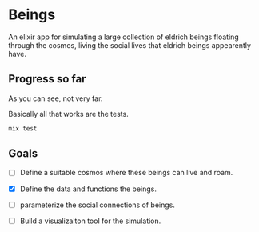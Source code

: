 # Beings

An elixir app for simulating a large collection of eldrich beings floating through the cosmos, living the social
lives that eldrich beings appearently have.

## Progress so far

As you can see, not very far.

Basically all that works are the tests.

``` bash
mix test
```

## Goals 

- [ ] Define a suitable cosmos where these beings can live and roam.
- [x] Define the data and functions the beings. 
- [ ] parameterize the social connections of beings.
- [ ] Build a visualizaiton tool for the simulation.

